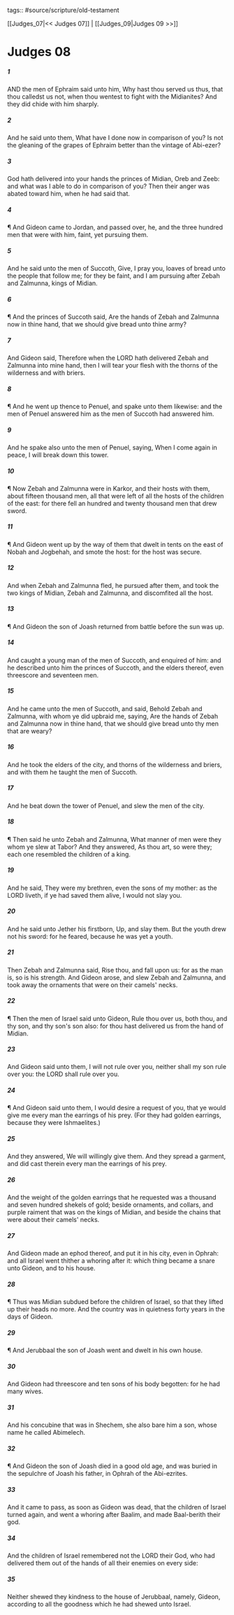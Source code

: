 tags:: #source/scripture/old-testament

[[Judges_07|<< Judges 07]] | [[Judges_09|Judges 09 >>]]

# Judges 08

##### 1

AND the men of Ephraim said unto him, Why hast thou served us thus, that thou calledst us not, when thou wentest to fight with the Midianites? And they did chide with him sharply.

##### 2

And he said unto them, What have I done now in comparison of you? Is not the gleaning of the grapes of Ephraim better than the vintage of Abi-ezer?

##### 3

God hath delivered into your hands the princes of Midian, Oreb and Zeeb: and what was I able to do in comparison of you? Then their anger was abated toward him, when he had said that.

##### 4

¶ And Gideon came to Jordan, and passed over, he, and the three hundred men that were with him, faint, yet pursuing them.

##### 5

And he said unto the men of Succoth, Give, I pray you, loaves of bread unto the people that follow me; for they be faint, and I am pursuing after Zebah and Zalmunna, kings of Midian.

##### 6

¶ And the princes of Succoth said, Are the hands of Zebah and Zalmunna now in thine hand, that we should give bread unto thine army?

##### 7

And Gideon said, Therefore when the LORD hath delivered Zebah and Zalmunna into mine hand, then I will tear your flesh with the thorns of the wilderness and with briers.

##### 8

¶ And he went up thence to Penuel, and spake unto them likewise: and the men of Penuel answered him as the men of Succoth had answered him.

##### 9

And he spake also unto the men of Penuel, saying, When I come again in peace, I will break down this tower.

##### 10

¶ Now Zebah and Zalmunna were in Karkor, and their hosts with them, about fifteen thousand men, all that were left of all the hosts of the children of the east: for there fell an hundred and twenty thousand men that drew sword.

##### 11

¶ And Gideon went up by the way of them that dwelt in tents on the east of Nobah and Jogbehah, and smote the host: for the host was secure.

##### 12

And when Zebah and Zalmunna fled, he pursued after them, and took the two kings of Midian, Zebah and Zalmunna, and discomfited all the host.

##### 13

¶ And Gideon the son of Joash returned from battle before the sun was up.

##### 14

And caught a young man of the men of Succoth, and enquired of him: and he described unto him the princes of Succoth, and the elders thereof, even threescore and seventeen men.

##### 15

And he came unto the men of Succoth, and said, Behold Zebah and Zalmunna, with whom ye did upbraid me, saying, Are the hands of Zebah and Zalmunna now in thine hand, that we should give bread unto thy men that are weary?

##### 16

And he took the elders of the city, and thorns of the wilderness and briers, and with them he taught the men of Succoth.

##### 17

And he beat down the tower of Penuel, and slew the men of the city.

##### 18

¶ Then said he unto Zebah and Zalmunna, What manner of men were they whom ye slew at Tabor? And they answered, As thou art, so were they; each one resembled the children of a king.

##### 19

And he said, They were my brethren, even the sons of my mother: as the LORD liveth, if ye had saved them alive, I would not slay you.

##### 20

And he said unto Jether his firstborn, Up, and slay them. But the youth drew not his sword: for he feared, because he was yet a youth.

##### 21

Then Zebah and Zalmunna said, Rise thou, and fall upon us: for as the man is, so is his strength. And Gideon arose, and slew Zebah and Zalmunna, and took away the ornaments that were on their camels' necks.

##### 22

¶ Then the men of Israel said unto Gideon, Rule thou over us, both thou, and thy son, and thy son's son also: for thou hast delivered us from the hand of Midian.

##### 23

And Gideon said unto them, I will not rule over you, neither shall my son rule over you: the LORD shall rule over you.

##### 24

¶ And Gideon said unto them, I would desire a request of you, that ye would give me every man the earrings of his prey. (For they had golden earrings, because they were Ishmaelites.)

##### 25

And they answered, We will willingly give them. And they spread a garment, and did cast therein every man the earrings of his prey.

##### 26

And the weight of the golden earrings that he requested was a thousand and seven hundred shekels of gold; beside ornaments, and collars, and purple raiment that was on the kings of Midian, and beside the chains that were about their camels' necks.

##### 27

And Gideon made an ephod thereof, and put it in his city, even in Ophrah: and all Israel went thither a whoring after it: which thing became a snare unto Gideon, and to his house.

##### 28

¶ Thus was Midian subdued before the children of Israel, so that they lifted up their heads no more. And the country was in quietness forty years in the days of Gideon.

##### 29

¶ And Jerubbaal the son of Joash went and dwelt in his own house.

##### 30

And Gideon had threescore and ten sons of his body begotten: for he had many wives.

##### 31

And his concubine that was in Shechem, she also bare him a son, whose name he called Abimelech.

##### 32

¶ And Gideon the son of Joash died in a good old age, and was buried in the sepulchre of Joash his father, in Ophrah of the Abi-ezrites.

##### 33

And it came to pass, as soon as Gideon was dead, that the children of Israel turned again, and went a whoring after Baalim, and made Baal-berith their god.

##### 34

And the children of Israel remembered not the LORD their God, who had delivered them out of the hands of all their enemies on every side:

##### 35

Neither shewed they kindness to the house of Jerubbaal, namely, Gideon, according to all the goodness which he had shewed unto Israel.
